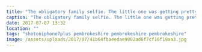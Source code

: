 ```yaml
---
title: "The obligatory family selfie. The little one was getting pretty tired by this point, not having slept all morning."
caption: "The obligatory family selfie. The little one was getting pretty tired by this point, not having slept all morning."
date: 2017-07-07 13:32
location: ""
tags: "shotoniphone7plus pembrokeshire pembrokeshire pembrokeshire"
image: /assets/uploads/2017/07/41b64fbaeedae9002ad6f7cf16f19aa3.jpg
---
```

